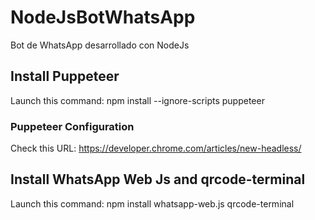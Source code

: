 # NodeJsBotWhatsApp
Bot de WhatsApp desarrollado con NodeJs

## Install Puppeteer

Launch this command: npm install --ignore-scripts puppeteer

### Puppeteer Configuration

Check this URL: https://developer.chrome.com/articles/new-headless/

## Install WhatsApp Web Js and qrcode-terminal

Launch this command: npm install whatsapp-web.js qrcode-terminal